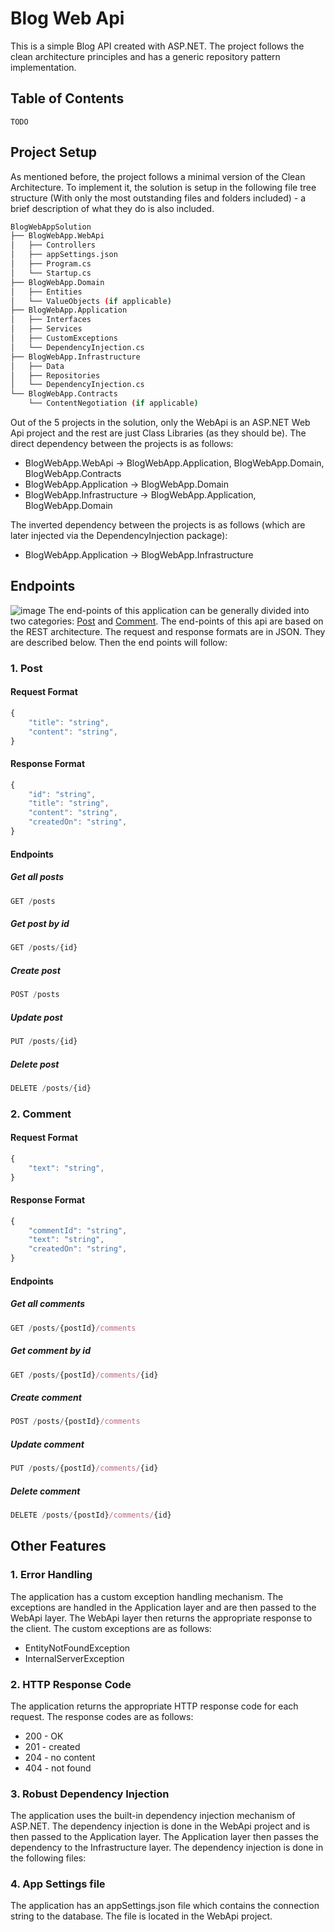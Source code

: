 # Blog Web Api
This is a simple Blog API created with ASP.NET. The project follows the clean architecture principles and has a generic repository pattern implementation.

## Table of Contents
`TODO`

## Project Setup
As mentioned before, the project follows a minimal version of the Clean Architecture. To implement it, the solution is setup in the following file tree structure (With only the most outstanding files and folders included) - a brief description of what they do is also included.

```bash
BlogWebAppSolution
├── BlogWebApp.WebApi
│   ├── Controllers
│   ├── appSettings.json
│   ├── Program.cs
│   └── Startup.cs
├── BlogWebApp.Domain
│   ├── Entities
│   └── ValueObjects (if applicable)
├── BlogWebApp.Application
│   ├── Interfaces
│   ├── Services
│   ├── CustomExceptions
│   └── DependencyInjection.cs
├── BlogWebApp.Infrastructure
│   ├── Data
│   ├── Repositories
│   └── DependencyInjection.cs
└── BlogWebApp.Contracts
    └── ContentNegotiation (if applicable)
```

Out of the 5 projects in the solution, only the WebApi is an ASP.NET Web Api project and the rest are just Class Libraries (as they should be).
The direct dependency between the projects is as follows:
- BlogWebApp.WebApi -> BlogWebApp.Application, BlogWebApp.Domain, BlogWebApp.Contracts
- BlogWebApp.Application -> BlogWebApp.Domain
- BlogWebApp.Infrastructure -> BlogWebApp.Application, BlogWebApp.Domain

The inverted dependency between the projects is as follows (which are later injected via the DependencyInjection package):
- BlogWebApp.Application -> BlogWebApp.Infrastructure

## Endpoints
![image](https://github.com/ffekirnew/a2sv-backend-engineering/assets/98191496/fb928263-2f7e-4c99-bc40-037200348008)
The end-points of this application can be generally divided into two categories: [Post](#1-post) and [Comment](#2-comment).
The end-points of this api are based on the REST architecture. The request and response formats are in JSON. They are described below. Then the end points will follow:
### 1. Post
#### Request Format
```js
{
    "title": "string",
    "content": "string",
}
```

#### Response Format
```js
{
    "id": "string",
    "title": "string",
    "content": "string",
    "createdOn": "string",
}
```
#### Endpoints
##### Get all posts
```js
GET /posts
```

##### Get post by id
```js
GET /posts/{id}
```

##### Create post
```js
POST /posts
```

##### Update post
```js
PUT /posts/{id}
```

##### Delete post
```js
DELETE /posts/{id}
```

### 2. Comment
#### Request Format
```js
{
    "text": "string",
}
```

#### Response Format
```js
{
    "commentId": "string",
    "text": "string",
    "createdOn": "string",
}
```

#### Endpoints
##### Get all comments
```js
GET /posts/{postId}/comments
```

##### Get comment by id
```js
GET /posts/{postId}/comments/{id}
```

##### Create comment
```js
POST /posts/{postId}/comments
```

##### Update comment
```js
PUT /posts/{postId}/comments/{id}
```

##### Delete comment
```js
DELETE /posts/{postId}/comments/{id}
```

## Other Features
### 1. Error Handling
The application has a custom exception handling mechanism. The exceptions are handled in the Application layer and are then passed to the WebApi layer. The WebApi layer then returns the appropriate response to the client. The custom exceptions are as follows:
- EntityNotFoundException
- InternalServerException

### 2. HTTP Response Code
The application returns the appropriate HTTP response code for each request. The response codes are as follows:
- 200 - OK
- 201 - created
- 204 - no content
- 404 - not found

### 3. Robust Dependency Injection
The application uses the built-in dependency injection mechanism of ASP.NET. The dependency injection is done in the WebApi project and is then passed to the Application layer. The Application layer then passes the dependency to the Infrastructure layer. The dependency injection is done in the following files:

### 4. App Settings file
The application has an appSettings.json file which contains the connection string to the database. The file is located in the WebApi project.
